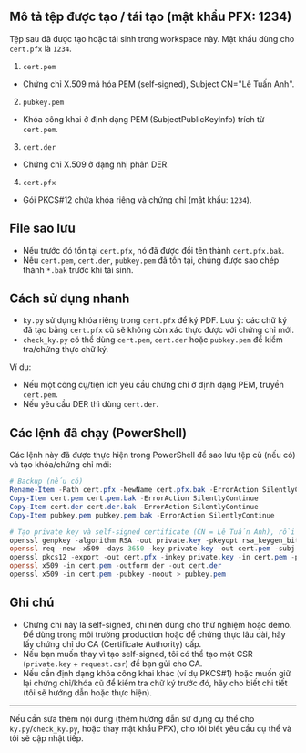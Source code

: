 ## Mô tả tệp được tạo / tái tạo (mật khẩu PFX: 1234)

Tệp sau đã được tạo hoặc tái sinh trong workspace này. Mật khẩu dùng cho `cert.pfx` là `1234`.

1) `cert.pem`
- Chứng chỉ X.509 mã hóa PEM (self-signed), Subject CN="Lê Tuấn Anh".

2) `pubkey.pem`
- Khóa công khai ở định dạng PEM (SubjectPublicKeyInfo) trích từ `cert.pem`.

3) `cert.der`
- Chứng chỉ X.509 ở dạng nhị phân DER.

4) `cert.pfx`
- Gói PKCS#12 chứa khóa riêng và chứng chỉ (mật khẩu: `1234`).

## File sao lưu
- Nếu trước đó tồn tại `cert.pfx`, nó đã được đổi tên thành `cert.pfx.bak`.
- Nếu `cert.pem`, `cert.der`, `pubkey.pem` đã tồn tại, chúng được sao chép thành `*.bak` trước khi tái sinh.

## Cách sử dụng nhanh
- `ky.py` sử dụng khóa riêng trong `cert.pfx` để ký PDF. Lưu ý: các chữ ký đã tạo bằng `cert.pfx` cũ sẽ không còn xác thực được với chứng chỉ mới.
- `check_ky.py` có thể dùng `cert.pem`, `cert.der` hoặc `pubkey.pem` để kiểm tra/chứng thực chữ ký.

Ví dụ:
- Nếu một công cụ/tiện ích yêu cầu chứng chỉ ở định dạng PEM, truyền `cert.pem`.
- Nếu yêu cầu DER thì dùng `cert.der`.

## Các lệnh đã chạy (PowerShell)

Các lệnh này đã được thực hiện trong PowerShell để sao lưu tệp cũ (nếu có) và tạo khóa/chứng chỉ mới:

```powershell
# Backup (nếu có)
Rename-Item -Path cert.pfx -NewName cert.pfx.bak -ErrorAction SilentlyContinue
Copy-Item cert.pem cert.pem.bak -ErrorAction SilentlyContinue
Copy-Item cert.der cert.der.bak -ErrorAction SilentlyContinue
Copy-Item pubkey.pem pubkey.pem.bak -ErrorAction SilentlyContinue

# Tạo private key và self-signed certificate (CN = Lê Tuấn Anh), rồi đóng gói PFX
openssl genpkey -algorithm RSA -out private.key -pkeyopt rsa_keygen_bits:2048
openssl req -new -x509 -days 3650 -key private.key -out cert.pem -subj "/CN=Lê Tuấn Anh"
openssl pkcs12 -export -out cert.pfx -inkey private.key -in cert.pem -passout pass:1234
openssl x509 -in cert.pem -outform der -out cert.der
openssl x509 -in cert.pem -pubkey -noout > pubkey.pem
```

## Ghi chú
- Chứng chỉ này là self-signed, chỉ nên dùng cho thử nghiệm hoặc demo. Để dùng trong môi trường production hoặc để chứng thực lâu dài, hãy lấy chứng chỉ do CA (Certificate Authority) cấp.
- Nếu bạn muốn thay vì tạo self-signed, tôi có thể tạo một CSR (`private.key` + `request.csr`) để bạn gửi cho CA.
- Nếu cần định dạng khóa công khai khác (ví dụ PKCS#1) hoặc muốn giữ lại chứng chỉ/khóa cũ để kiểm tra chữ ký trước đó, hãy cho biết chi tiết (tôi sẽ hướng dẫn hoặc thực hiện).

---

Nếu cần sửa thêm nội dung (thêm hướng dẫn sử dụng cụ thể cho `ky.py`/`check_ky.py`, hoặc thay mật khẩu PFX), cho tôi biết yêu cầu cụ thể và tôi sẽ cập nhật tiếp.
